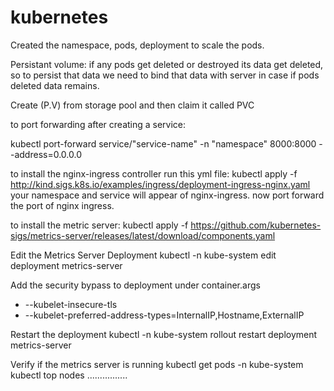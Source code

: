 # kubernetes
Created the namespace, pods, deployment to scale the pods.

Persistant volume: if any pods get deleted or destroyed its data get deleted, so to persist that data we need to bind that data with server in case if pods deleted data remains.

Create (P.V) from storage pool and then claim it called PVC


to port forwarding after creating a service:

kubectl port-forward service/"service-name" -n "namespace" 8000:8000 --address=0.0.0.0

to install the nginx-ingress controller run this yml file:
kubectl apply -f http://kind.sigs.k8s.io/examples/ingress/deployment-ingress-nginx.yaml
your namespace and service will appear of nginx-ingress.
now port forward the port of nginx ingress.

to install the metric server:
kubectl apply -f https://github.com/kubernetes-sigs/metrics-server/releases/latest/download/components.yaml

Edit the Metrics Server Deployment
kubectl -n kube-system edit deployment metrics-server

Add the security bypass to deployment under container.args
- --kubelet-insecure-tls
- --kubelet-preferred-address-types=InternalIP,Hostname,ExternalIP

Restart the deployment
kubectl -n kube-system rollout restart deployment metrics-server

Verify if the metrics server is running
kubectl get pods -n kube-system
kubectl top nodes
................
